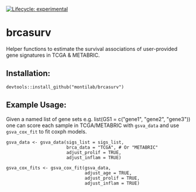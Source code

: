 <!-- badges: start -->
[![Lifecycle: experimental](https://img.shields.io/badge/lifecycle-experimental-orange.svg)](https://lifecycle.r-lib.org/articles/stages.html#experimental)
<!-- badges: end -->

# brcasurv

Helper functions to estimate the survival associations of user-provided gene signatures in TCGA & METABRIC.

## Installation:
```
devtools::install_github("montilab/brcasurv")
```

## Example Usage:

Given a named list of gene sets e.g. list(GS1 = c("gene1", "gene2", "gene3")) one can score each sample in TCGA/METABRIC with `gsva_data` and use `gsva_cox_fit` to fit coxph models.

```
gsva_data <- gsva_data(sigs_list = sigs_list, 
                       brca_data = "TCGA", # Or "METABRIC"
                       adjust_prolif = TRUE, 
                       adjust_inflam = TRUE)

gsva_cox_fits <- gsva_cox_fit(gsva_data, 
                              adjust_age = TRUE,
                              adjust_prolif = TRUE,
                              adjust_inflam = TRUE)
```
